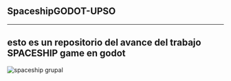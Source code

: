 ## SpaceshipGODOT-UPSO
---------------------------------------
esto es un repositorio del avance del trabajo SPACESHIP game en godot 
---------------------------------------
![spaceship grupal](https://github.com/user-attachments/assets/80862312-c45a-4a61-9f91-9c08398bb98e)

